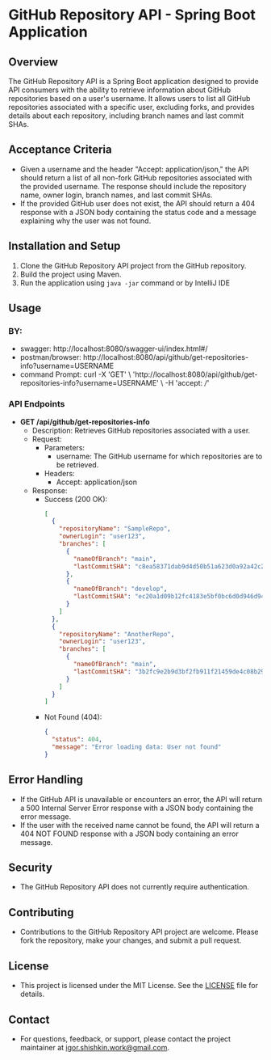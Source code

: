 # GitHub Repository API - Spring Boot Application

## Overview
The GitHub Repository API is a Spring Boot application designed to provide API consumers with the ability to retrieve information about GitHub repositories based on a user's username. It allows users to list all GitHub repositories associated with a specific user, excluding forks, and provides details about each repository, including branch names and last commit SHAs.

## Acceptance Criteria

- Given a username and the header "Accept: application/json," the API should return a list of all non-fork GitHub repositories associated with the provided username. The response should include the repository name, owner login, branch names, and last commit SHAs.
- If the provided GitHub user does not exist, the API should return a 404 response with a JSON body containing the status code and a message explaining why the user was not found.

## Installation and Setup

1. Clone the GitHub Repository API project from the GitHub repository.
2. Build the project using Maven.
3. Run the application using `java -jar` command or by IntelliJ IDE

## Usage

### BY:
 - swagger: http://localhost:8080/swagger-ui/index.html#/
 - postman/browser: http://localhost:8080/api/github/get-repositories-info?username=USERNAME
 - command Prompt: curl -X 'GET' \ 'http://localhost:8080/api/github/get-repositories-info?username=USERNAME' \ -H 'accept: */*'

### API Endpoints

- **GET /api/github/get-repositories-info**
    - Description: Retrieves GitHub repositories associated with a user.
    - Request:
        - Parameters:
            - username: The GitHub username for which repositories are to be retrieved.
        - Headers:
            - Accept: application/json
    - Response:
        - Success (200 OK):
          ```json
          [
            {
              "repositoryName": "SampleRepo",
              "ownerLogin": "user123",
              "branches": [
                {
                  "nameOfBranch": "main",
                  "lastCommitSHA": "c8ea58371dab9d4d50b51a623d0a92a42c243e5f"
                },
                {
                  "nameOfBranch": "develop",
                  "lastCommitSHA": "ec20a1d09b12fc4183e5bf0bc6d0d946d940b948"
                }
              ]
            },
            {
              "repositoryName": "AnotherRepo",
              "ownerLogin": "user123",
              "branches": [
                {
                  "nameOfBranch": "main",
                  "lastCommitSHA": "3b2fc9e2b9d3bf2fb911f21459de4c08b29a9f3b"
                }
              ]
            }
          ]
          ```
        - Not Found (404):
          ```json
          {
            "status": 404,
            "message": "Error loading data: User not found"
          }
          ```

## Error Handling

- If the GitHub API is unavailable or encounters an error, the API will return a 500 Internal Server Error response with a JSON body containing the error message.
- If the user with the received name cannot be found, the API will return a 404 NOT FOUND response with a JSON body containing an error message.

## Security

- The GitHub Repository API does not currently require authentication.

## Contributing

- Contributions to the GitHub Repository API project are welcome. Please fork the repository, make your changes, and submit a pull request.

## License

- This project is licensed under the MIT License. See the [LICENSE](https://choosealicense.com/licenses/mit/) file for details.

## Contact

- For questions, feedback, or support, please contact the project maintainer at igor.shishkin.work@gmail.com.
